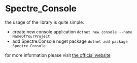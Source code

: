 # Spectre_Console

the usage of the library is quite simple:
- create new console application ```dotnet new console --name NameOfYourProject```
- add Spectre.Console nuget package ```dotnet add package Spectre.Console```

for more information please visit [the official website](https://spectreconsole.net/)
